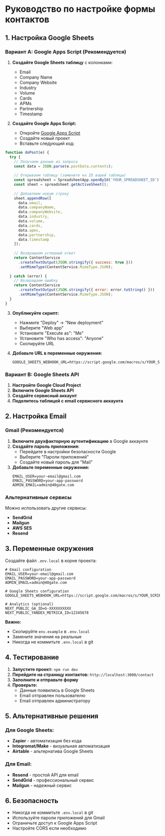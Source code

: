 # Руководство по настройке формы контактов

## 1. Настройка Google Sheets

### Вариант A: Google Apps Script (Рекомендуется)

1. **Создайте Google Sheets таблицу** с колонками:
   - Email
   - Company Name
   - Company Website
   - Industry
   - Volume
   - Cards
   - APMs
   - Partnership
   - Timestamp

2. **Создайте Google Apps Script:**
   - Откройте [Google Apps Script](https://script.google.com/)
   - Создайте новый проект
   - Вставьте следующий код:

```javascript
function doPost(e) {
  try {
    // Получаем данные из запроса
    const data = JSON.parse(e.postData.contents);
    
    // Открываем таблицу (замените на ID вашей таблицы)
    const spreadsheet = SpreadsheetApp.openById('YOUR_SPREADSHEET_ID');
    const sheet = spreadsheet.getActiveSheet();
    
    // Добавляем новую строку
    sheet.appendRow([
      data.email,
      data.companyName,
      data.companyWebsite,
      data.industry,
      data.volume,
      data.cards,
      data.apms,
      data.partnership,
      data.timestamp
    ]);
    
    // Возвращаем успешный ответ
    return ContentService
      .createTextOutput(JSON.stringify({ success: true }))
      .setMimeType(ContentService.MimeType.JSON);
      
  } catch (error) {
    // Возвращаем ошибку
    return ContentService
      .createTextOutput(JSON.stringify({ error: error.toString() }))
      .setMimeType(ContentService.MimeType.JSON);
  }
}
```

3. **Опубликуйте скрипт:**
   - Нажмите "Deploy" → "New deployment"
   - Выберите "Web app"
   - Установите "Execute as": "Me"
   - Установите "Who has access": "Anyone"
   - Скопируйте URL

4. **Добавьте URL в переменные окружения:**
   ```env
   GOOGLE_SHEETS_WEBHOOK_URL=https://script.google.com/macros/s/YOUR_SCRIPT_ID/exec
   ```

### Вариант B: Google Sheets API

1. **Настройте Google Cloud Project**
2. **Включите Google Sheets API**
3. **Создайте сервисный аккаунт**
4. **Поделитесь таблицей с email сервисного аккаунта**

## 2. Настройка Email

### Gmail (Рекомендуется)

1. **Включите двухфакторную аутентификацию** в Google аккаунте
2. **Создайте пароль приложения:**
   - Перейдите в настройки безопасности Google
   - Выберите "Пароли приложений"
   - Создайте новый пароль для "Mail"
3. **Добавьте переменные окружения:**
   ```env
   EMAIL_USER=your-email@gmail.com
   EMAIL_PASSWORD=your-app-password
   ADMIN_EMAIL=admin@40gate.com
   ```

### Альтернативные сервисы

Можно использовать другие сервисы:
- **SendGrid**
- **Mailgun**
- **AWS SES**
- **Resend**

## 3. Переменные окружения

Создайте файл `.env.local` в корне проекта:

```env
# Email configuration
EMAIL_USER=your-email@gmail.com
EMAIL_PASSWORD=your-app-password
ADMIN_EMAIL=admin@40gate.com

# Google Sheets configuration
GOOGLE_SHEETS_WEBHOOK_URL=https://script.google.com/macros/s/YOUR_SCRIPT_ID/exec

# Analytics (optional)
NEXT_PUBLIC_GA_ID=G-XXXXXXXXXX
NEXT_PUBLIC_YANDEX_METRICA_ID=12345678
```

**Важно:** 
- Скопируйте `env.example` в `.env.local`
- Замените значения на реальные
- Никогда не коммитьте `.env.local` в git

## 4. Тестирование

1. **Запустите проект:** `npm run dev`
2. **Перейдите на страницу контактов:** `http://localhost:3000/contact`
3. **Заполните и отправьте форму**
4. **Проверьте:**
   - Данные появились в Google Sheets
   - Email отправлен пользователю
   - Email отправлен администратору

## 5. Альтернативные решения

### Для Google Sheets:
- **Zapier** - автоматизация без кода
- **Integromat/Make** - визуальная автоматизация
- **Airtable** - альтернатива Google Sheets

### Для Email:
- **Resend** - простой API для email
- **SendGrid** - профессиональный сервис
- **Mailgun** - надежный сервис

## 6. Безопасность

- Никогда не коммитьте `.env.local` в git
- Используйте пароли приложений для Gmail
- Ограничьте доступ к Google Apps Script
- Настройте CORS если необходимо 